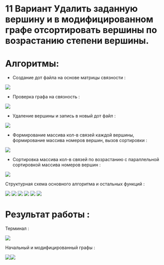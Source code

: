 # 11 Вариант Удалить заданную вершину и в модифицированном графе отсортировать вершины по возрастанию степени вершины.

<h1>Алгоритмы:</h1>

- Создание дот файла на основе матрицы связности :

<img src="https://github.com/phoals/3rd_semester/blob/main/a1.png">

- Проверка графа на связность :

<img src="https://github.com/phoals/3rd_semester/blob/main/a2.png">

- Удаление вершины и запись в новый дот файл :

<img src="https://github.com/phoals/3rd_semester/blob/main/a3.png">

- Формирование массива кол-в связей каждой вершины, формирование массива номеров вершин, вызов сортировки :

<img src="https://github.com/phoals/3rd_semester/blob/main/a4.png">

- Сортировка массива кол-в связей по возрастанию с параллельной сортировкой массива номеров вершин :

<img src="https://github.com/phoals/3rd_semester/blob/main/a5.png">

Структурная схема основного алгоритма и остальных функций :

<img src="https://github.com/phoals/3rd_semester/blob/main/i1.png">

<img src="https://github.com/phoals/3rd_semester/blob/main/i21.png">

<img src="https://github.com/phoals/3rd_semester/blob/main/i2.png">

<img src="https://github.com/phoals/3rd_semester/blob/main/i3.png">

<img src="https://github.com/phoals/3rd_semester/blob/main/i41.png">

<img src="https://github.com/phoals/3rd_semester/blob/main/i4.png">

<h1>Результат работы :</h1>

Терминал :

<img src="https://github.com/phoals/3rd_semester/blob/main/3.png">

Начальный и модифицированный графы :

<img src="https://github.com/phoals/3rd_semester/blob/main/1.jpg"><img src="https://github.com/phoals/3rd_semester/blob/main/2.jpg">
